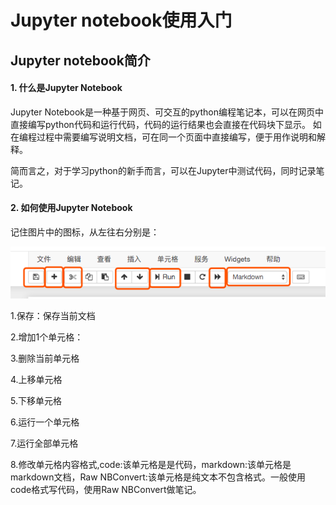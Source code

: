 # Jupyter notebook使用入门

## Jupyter notebook简介

#### 1. 什么是Jupyter Notebook

Jupyter Notebook是一种基于网页、可交互的python编程笔记本，可以在网页中直接编写python代码和运行代码，代码的运行结果也会直接在代码块下显示。 如在编程过程中需要编写说明文档，可在同一个页面中直接编写，便于用作说明和解释。

简而言之，对于学习python的新手而言，可以在Jupyter中测试代码，同时记录笔记。

#### 2. 如何使用Jupyter Notebook

记住图片中的图标，从左往右分别是：

![](../.gitbook/assets/image%20%281%29.png)

1.保存：保存当前文档

2.增加1个单元格：

3.删除当前单元格

4.上移单元格

5.下移单元格

6.运行一个单元格

7.运行全部单元格

8.修改单元格内容格式,code:该单元格是是代码，markdown:该单元格是markdown文档，Raw NBConvert:该单元格是纯文本不包含格式。一般使用code格式写代码，使用Raw NBConvert做笔记。

